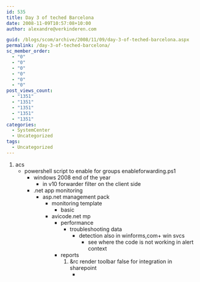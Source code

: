 ```yaml
---
id: 535
title: Day 3 of teched Barcelona
date: 2008-11-09T10:57:08+10:00
author: alexandre@verkinderen.com

guid: /blogs/scom/archive/2008/11/09/day-3-of-teched-barcelona.aspx
permalink: /day-3-of-teched-barcelona/
sc_member_order:
  - "0"
  - "0"
  - "0"
  - "0"
  - "0"
  - "0"
post_views_count:
  - "1351"
  - "1351"
  - "1351"
  - "1351"
  - "1351"
categories:
  - SystemCenter
  - Uncategorized
tags:
  - Uncategorized
---
```

  1. acs 
      * powershell script to enable for groups enableforwarding.ps1 
          * windows 2008 end of the year 
              * in v10 forwarder filter on the client side</ul> 
              * .net app monitoring 
                  * asp.net management pack 
                      * monitoring template 
                          * basic</ul> 
                          * avicode.net mp 
                              * performance 
                                  * troubleshooting data 
                                      * detection also in winforms,com+ win svcs 
                                          * see where the code is not working in alert context</ul> </ul> 
                                      * reports 
                                          1. &rc render toolbar false for integration in sharepoint 
                                              * </ol>

